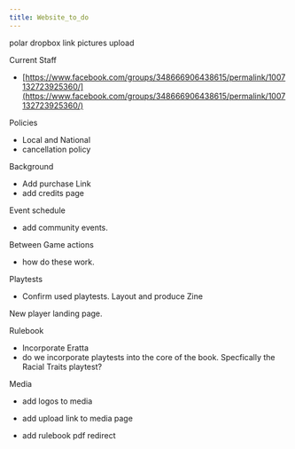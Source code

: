 ```yaml
---
title: Website_to_do
---
```


polar dropbox link pictures upload

Current Staff

- [https://www.facebook.com/groups/348666906438615/permalink/1007132723925360/](https://www.facebook.com/groups/348666906438615/permalink/1007132723925360/)

Policies
- Local and National
- cancellation policy

Background
- Add purchase Link
- add credits page

Event schedule 
- add community events. 

Between Game actions

- how do these work. 

Playtests

- Confirm used playtests. Layout and produce Zine

New player landing page.

Rulebook
- Incorporate Eratta
- do we incorporate playtests into the core of the book. Specfically the Racial Traits playtest? 

Media

- add logos to media

- add upload link to media page

- add rulebook pdf redirect

  
